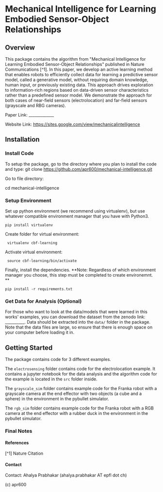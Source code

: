 # Mechanical Intelligence for Learning Embodied Sensor-Object Relationships

## Overview

This package contains the algorithm from "Mechanical Intelligence for Learning Embodied Sensor-Object Relationships" published in Nature Communications [^1]. In this paper, we develop an active learning method that enables robots to efficiently collect data for learning a predictive sensor model, called a generative model, without requiring domain knowledge, human input, or previously existing data. This approach drives exploration to information-rich regions based on data-driven sensor characteristics rather than a predefined sensor model. We demonstrate the approach for both cases of near-field sensors (electrolocation) and far-field sensors (grayscale and RBG cameras).

Paper Link: _____________

Website Link: <https://sites.google.com/view/mechanicalintelligence>

## Installation

### Install Code

To setup the package, go to the directory where you plan to install the code and type:
   git clone https://github.com/apr600/mechanical-intelligence.git

Go to file directory:

   cd mechanical-intelligence

### Setup Environment

Set up python environment (we recommend using virtualenv), but use whatever compatible environment manager that you have with Python3.

    pip install virtualenv

Create folder for virtual environment:

` virtualenv cbf-learning`

Activate virtual environment:

` source cbf-learning/bin/activate`

Finally, install the dependencies. **Note: Regardless of which environment manager you choose, this step must be completed to create environemnt. **

` pip install -r requirements.txt `

### Get Data for Analysis (Optional)
For those who want to look at the data/models that were learned in this works' examples, you can download the dataset from the zenodo link: __________. Data should be extracted into the `data/` folder in the package. Note that the data files are large, so ensure that there is enough space on your computer before loading it in.

## Getting Started

The package contains code for 3 different examples.

The `electrosensing` folder contains code for the electrolocation example. It contains a jupyter notebook for the data analysis and the algorithm code for the example is located in the `src` folder inside.

The `grayscale_sim` folder contains example code for the Franka robot with a grayscale camera at the end effector with two objects (a cube and a sphere) in the environment in the pybullet simulator.

The `rgb_sim` folder contains example code for the Franka robot with a RGB camera at the end effector with a rubber duck in the environment in the pybullet simulator.

### Final Notes

#### References

[^1] Nature Citation

#### Contact

Contact: Ahalya Prabhakar (ahalya.prabhakar AT epfl dot ch)

(c) apr600